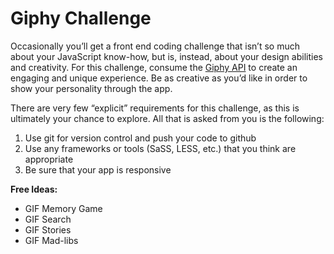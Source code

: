 # Giphy Challenge

Occasionally you’ll get a front end coding challenge that isn’t so much about your JavaScript know-how, but is, instead, about your design abilities and creativity. For this challenge, consume the [Giphy API](https://developers.giphy.com/) to create an engaging and unique experience. Be as creative as you’d like in order to show your personality through the app.

There are very few “explicit” requirements for this challenge, as this is ultimately your chance to explore. All that is asked from you is the following:
1. Use git for version control and push your code to github
2. Use any frameworks or tools (SaSS, LESS, etc.) that you think are appropriate
3. Be sure that your app is responsive

**Free Ideas:**
- GIF Memory Game
- GIF Search
- GIF Stories
- GIF Mad-libs
